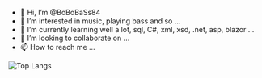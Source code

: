 - 👋 Hi, I’m @BoBoBaSs84
- 👀 I’m interested in music, playing bass and so ...
- 🌱 I’m currently learning well a lot, sql, C#, xml, xsd, .net, asp, blazor ...
- 💞️ I’m looking to collaborate on ...
- 📫 How to reach me ...

<!---
BoBoBaSs84/BoBoBaSs84 is a ✨ special ✨ repository because its `README.md` (this file) appears on your GitHub profile.
You can click the Preview link to take a look at your changes.
--->

![Top Langs](https://github-readme-stats.vercel.app/api/top-langs/?username=BoBoBaSs84&theme=tokyonight)
